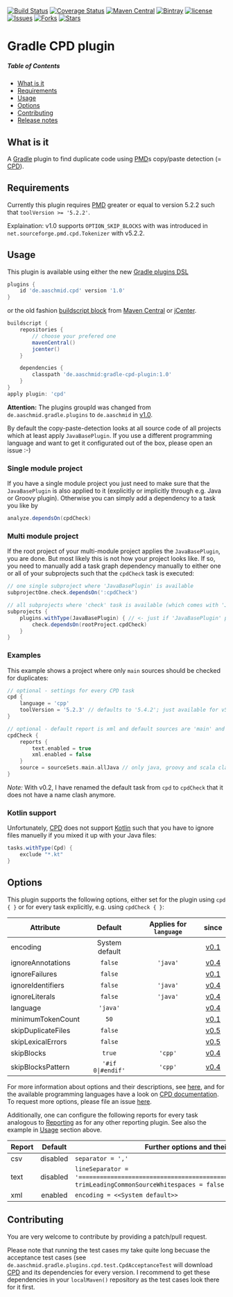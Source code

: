 [![Build Status](https://travis-ci.org/aaschmid/gradle-cpd-plugin.svg?branch=master)](https://travis-ci.org/aaschmid/gradle-cpd-plugin)
[![Coverage Status](https://coveralls.io/repos/github/aaschmid/gradle-cpd-plugin/badge.svg?branch=master)](https://coveralls.io/github/aaschmid/gradle-cpd-plugin?branch=master)
[![Maven Central](https://maven-badges.herokuapp.com/maven-central/de.aaschmid/gradle-cpd-plugin/badge.svg)](http://search.maven.org/#search%7Cgav%7C1%7Cg%3A%22de.aaschmid%22%20AND%20a%3A%22gradle-cpd-plugin%22)
[![Bintray](https://api.bintray.com/packages/aaschmid/gradle-plugins/gradle-cpd-plugin/images/download.svg)](https://bintray.com/aaschmid/gradle-plugins/gradle-cpd-plugin/_latestVersion)
[![license](https://img.shields.io/github/license/aaschmid/gradle-cpd-plugin.svg)](https://github.com/aaschmid/gradle-cpd-plugin)
[![Issues](https://img.shields.io/github/issues/aaschmid/gradle-cpd-plugin.svg)](https://github.com/aaschmid/gradle-cpd-plugin/issues)
[![Forks](https://img.shields.io/github/forks/aaschmid/gradle-cpd-plugin.svg)](https://github.com/aaschmid/gradle-cpd-plugin/network)
[![Stars](https://img.shields.io/github/stars/aaschmid/gradle-cpd-plugin.svg)](https://github.com/aaschmid/gradle-cpd-plugin/stargazers)


Gradle CPD plugin
=================

##### Table of Contents
* [What is it](#what-is-it)
* [Requirements](#requirements)
* [Usage](#usage)
* [Options](#options)
* [Contributing](#contributing)
* [Release notes](/../../releases)


What is it
----------

A [Gradle](http://gradle.org) plugin to find duplicate code using [PMD](http://pmd.sourceforge.net)s copy/paste detection (= [CPD][]).


Requirements
------------

Currently this plugin requires [PMD]() greater or equal to version 5.2.2 such that ```toolVersion >= '5.2.2'```.

Explaination: v1.0 supports `OPTION_SKIP_BLOCKS` with was introduced in `net.sourceforge.pmd.cpd.Tokenizer` with v5.2.2.

Usage
-----

This plugin is available using either the new [Gradle plugins DSL](https://gradle.org/docs/current/userguide/plugins.html#sec:plugins_block)


```groovy
plugins {
    id 'de.aaschmid.cpd' version '1.0'
}
```

or the old fashion [buildscript block](https://gradle.org/docs/current/userguide/plugins.html#sec:applying_plugins_buildscript) from [Maven Central](http://search.maven.org/#search|ga|1|gradle-cpd-plugin) or [jCenter](https://bintray.com/aaschmid/gradle-plugins/gradle-cpd-plugin/view).
```groovy
buildscript {
    repositories {
        // choose your prefered one
        mavenCentral()
        jcenter()
    }

    dependencies {
        classpath 'de.aaschmid:gradle-cpd-plugin:1.0'
    }
}
apply plugin: 'cpd'
```

**Attention:** The plugins groupId was changed from ```de.aaschmid.gradle.plugins``` to ```de.aaschmid``` in [v1.0][].

By default the copy-paste-detection looks at all source code of all projects which at least apply ```JavaBasePlugin```. If you use a different programming language and want to get it configurated out of the box, please open an issue :-)

### Single module project

If you have a single module project you just need to make sure that the ```JavaBasePlugin``` is also applied to it (explicitly or implicitly through e.g. Java or Groovy plugin). Otherwise you can simply add a dependency to a task you like by 

```groovy
analyze.dependsOn(cpdCheck)
```

### Multi module project 

If the root project of your multi-module project applies the ```JavaBasePlugin```, you are done. But most likely this is not how your project looks like. If so, you need to manually add a task graph dependency manually to either one or all of your subprojects such that the ```cpdCheck``` task is executed:

```groovy
// one single subproject where 'JavaBasePlugin' is available
subprojectOne.check.dependsOn(':cpdCheck')

// all subprojects where 'check' task is available (which comes with 'JavaBasePlugin')
subprojects {
    plugins.withType(JavaBasePlugin) { // <- just if 'JavaBasePlugin' plugin is not applied to all subprojects
        check.dependsOn(rootProject.cpdCheck)
    }
}
```

### Examples

This example shows a project where only  ```main``` sources should be checked for duplicates:

```groovy
// optional - settings for every CPD task
cpd {
    language = 'cpp'
    toolVersion = '5.2.3' // defaults to '5.4.2'; just available for v5.2.0 and higher (see explanation above)
}

// optional - default report is xml and default sources are 'main' and 'test'
cpdCheck {
    reports {
        text.enabled = true
        xml.enabled = false
    }
    source = sourceSets.main.allJava // only java, groovy and scala classes in 'main' sourceSets
}
```

*Note:* With v0.2, I have renamed the default task from ```cpd``` to ```cpdCheck``` that it does not have a name clash anymore.

### Kotlin support

Unfortunately, [CPD][] does not support [Kotlin](https://kotlinlang.org/) such that you have to ignore files manuelly if you mixed it up with your Java files:
```groovy
tasks.withType(Cpd) {
    exclude "*.kt"
}
```

Options
-------

This plugin supports the following options, either set for the plugin using ```cpd { }``` or for every task explicitly,
e.g. using ```cpdCheck { }```:

| Attribute          | Default              | Applies for ```language``` | since    |
| ------------------ |:--------------------:|:--------------------------:|:--------:|
| encoding           | System default       |                            | [v0.1][] |
| ignoreAnnotations  | ```false```          | ```'java'```               | [v0.4][] |
| ignoreFailures     | ```false```          |                            | [v0.1][] |
| ignoreIdentifiers  | ```false```          | ```'java'```               | [v0.4][] |
| ignoreLiterals     | ```false```          | ```'java'```               | [v0.4][] |
| language           | ```'java'```         |                            | [v0.4][] |
| minimumTokenCount  | ```50```             |                            | [v0.1][] |
| skipDuplicateFiles | ```false```          |                            | [v0.5][] |
| skipLexicalErrors  | ```false```          |                            | [v0.5][] |
| skipBlocks         | ```true```           | ```'cpp'```                | [v0.4][] |
| skipBlocksPattern  | ```'#if 0\|#endif'``` | ```'cpp'```                | [v0.4][] |

For more information about options and their descriptions, see [here](http://pmd.sourceforge.net/usage/cpd-usage.html#Options),
and for the available programming languages have a look on [CPD documentation](http://pmd.sourceforge.net/usage/cpd-usage.html#Supported_Languages).
To request more options, please file an issue [here](/../../issues).


Additionally, one can configure the following reports for every task analogous to
[Reporting](https://gradle.org/docs/current/dsl/org.gradle.api.reporting.Reporting.html) as for any other reporting plugin. See also
the example in [Usage](#usage) section above.

| Report | Default  | Further options and their defaults    |
| ------ |:--------:| ------------------------------------- |
| csv    | disabled | ```separator = ','```                 |
| text   | disabled | ```lineSeparator = '====================================================================='```, ```trimLeadingCommonSourceWhitespaces = false``` |
| xml    | enabled  | ```encoding = <<System default>>```   |


Contributing
------------

You are very welcome to contribute by providing a patch/pull request.

Please note that running the test cases my take quite long becuase the acceptance test cases (see ```de.aaschmid.gradle.plugins.cpd.test.CpdAcceptanceTest``` will download [CPD][] and its dependencies for every version. I recommend to get these dependencies in your ```localMaven()``` repository as the test cases look there for it first.

[CPD]: http://pmd.sourceforge.net/usage/cpd-usage.html

[v0.1]: /../../releases/tag/v0.1
[v0.4]: /../../releases/tag/v0.4
[v0.5]: /../../releases/tag/v0.5
[v1.0]: /../../releases/tag/v1.0
